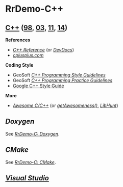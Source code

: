 # RrDemo-C++

## [C++](http://isocpp.org/) ([98](http://iso.org/iso/catalogue_detail.htm?csnumber=25845 "ISO/IEC 14882:1998"), [03](http://iso.org/iso/catalogue_detail.htm?csnumber=38110 "ISO/IEC 14882:2003"), [11](http://iso.org/iso/catalogue_detail.htm?csnumber=50372 "ISO/IEC 14882:2011"), [14](http://iso.org/iso/catalogue_detail.htm?csnumber=64029 "ISO/IEC 14882:2014"))
**References**
- [*C++ Reference*](http://cppreference.com/w/cpp) (or [*DevDocs*](http://devdocs.io/cpp))
- [*cplusplus.com*](http://cplusplus.com/)

**Coding Style**
- GeoSoft [*C++ Programming Style Guidelines*](http://geosoft.no/development/cppstyle.html)
- GeoSoft [*C++ Programming Practice Guidelines*](http://geosoft.no/development/cpppractice.html)
- [Google C++ Style Guide](http://google.github.io/styleguide/cppguide)

**More**
- [*Awesome C/C++*](http://github.com/fffaraz/awesome-cpp) (or [*getAwesomeness()*](http://getawesomeness.herokuapp.com/get/cpp), [*LibHunt*](http://cpp.libhunt.com/))

## *Doxygen*
See [*RrDemo-C: Doxygen*](http://github.com/afoolsbag/rrdemo/blob/master/c/readme.md#doxygen).

## *CMake*
See [*RrDemo-C: CMake*](http://github.com/afoolsbag/rrdemo/blob/master/c/readme.md#cmake).

## [*Visual Studio*](http://visualstudio.com/)
